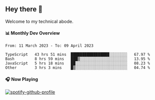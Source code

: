 ## Hey there 👋

Welcome to my technical abode.

#### 📊 Monthly Dev Overview
<!--START_SECTION:waka-->

```text
From: 11 March 2023 - To: 09 April 2023

TypeScript   43 hrs 51 mins  █████████████████░░░░░░░░   67.97 %
Bash         8 hrs 59 mins   ███▒░░░░░░░░░░░░░░░░░░░░░   13.95 %
JavaScript   5 hrs 18 mins   ██░░░░░░░░░░░░░░░░░░░░░░░   08.23 %
Other        3 hrs 3 mins    █▒░░░░░░░░░░░░░░░░░░░░░░░   04.74 %
```

<!--END_SECTION:waka-->

#### 🎧 Now Playing

[![spotify-github-profile](https://spotify-github-profile.vercel.app/api/view?uid=james2mid&cover_image=true&theme=natemoo-re)](https://open.spotify.com/user/james2mid?si=2b3baf2b09cb499e)

